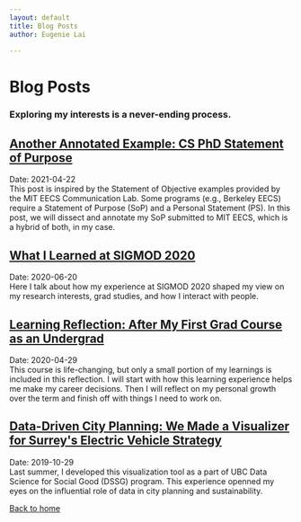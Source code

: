 ```yaml
---
layout: default
title: Blog Posts
author: Eugenie Lai

---
```


# Blog Posts

### Exploring my interests is a never-ending process.

## [Another Annotated Example: CS PhD Statement of Purpose](posts/another-annotated-sop.html)  
Date: 2021-04-22  
This post is inspired by the Statement of Objective examples provided by the MIT EECS Communication Lab. Some programs (e.g., Berkeley EECS) require a Statement of Purpose (SoP) and a Personal Statement (PS). In this post, we will dissect and annotate my SoP submitted to MIT EECS, which is a hybrid of both, in my case.

## [What I Learned at SIGMOD 2020](posts/sigmod-takeaways.html)  
Date: 2020-06-20  
Here I talk about how my experience at SIGMOD 2020 shaped my view on my research interests, grad studies, and how I interact with people.

## [Learning Reflection: After My First Grad Course as an Undergrad](posts/learnings.html)  
Date: 2020-04-29  
This course is life-changing, but only a small portion of my learnings is included in this reflection. I will start with how this learning experience helps me make my career decisions. Then I will reflect on my personal growth over the term and finish off with things I need to work on.

## [Data-Driven City Planning: We Made a Visualizer for Surrey's Electric Vehicle Strategy](posts/dssg.html)  
Date: 2019-10-29  
Last summer, I developed this visualization tool as a part of UBC Data Science for Social Good (DSSG) program. This experience openned my eyes on the influential role of data in city planning and sustainability.

[Back to home](/)